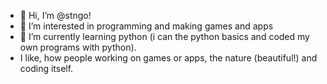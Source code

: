 - 👋 Hi, I’m @stngo!
- 👀 I’m interested in programming and making games and apps
- 🌱 I’m currently learning python (i can the python basics and coded my own programs with python).
- I like, how people working on games or apps, the nature (beautiful!) and coding itself.
